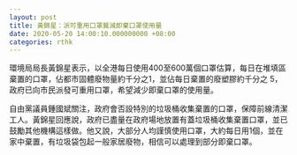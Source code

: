 ```yaml
---
layout: post
title: 黃錦星：派可重用口罩冀減即棄口罩使用量
date: 2020-05-20 14:00:10.000000000 +08:00
categories: rthk
---
```


環境局局長黃錦星表示，以全港每日使用400至600萬個口罩估算，每日在堆填區棄置的口罩，佔都市固體廢物量約千分之1，並佔每日棄置的廢塑膠約千分之 5，政府已向市民派發可重用口罩，希望減少即棄口罩的使用量。

自由黨議員鍾國斌關注，政府會否設特別的垃圾桶收集棄置的口罩，保障前線清潔工人。黃錦星回應說，政府已盡量在政府場地放置有蓋垃圾桶收集棄置口罩，並已鼓勵其他機構這樣做。他又說，大部分人均謹慎使用口罩，大約每日用1個，並在家中棄置，有垃圾袋包起一般家居廢物，相信可以處理到部分即棄口罩。
